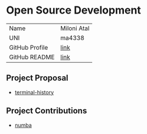 # Open Source Development


|  |  | 
|:--|:--|
|Name|Miloni Atal|
|UNI| ma4338|
| GitHub Profile | [link](https://github.com/MiloniAtal) |
| GitHub README | [link](https://github.com/MiloniAtal/MiloniAtal/README.md) |

## Project Proposal
- [terminal-history](./projects/python/terminal-history.md)

## Project Contributions
- [numba](./projects/python/numba.md)